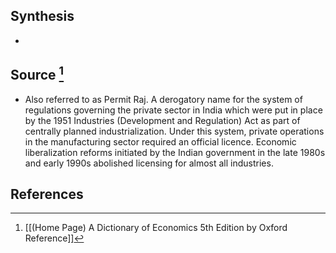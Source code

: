 ## Synthesis
- 
## Source [^1]
- Also referred to as Permit Raj. A derogatory name for the system of regulations governing the private sector in India which were put in place by the 1951 Industries (Development and Regulation) Act as part of centrally planned industrialization. Under this system, private operations in the manufacturing sector required an official licence. Economic liberalization reforms initiated by the Indian government in the late 1980s and early 1990s abolished licensing for almost all industries.
## References

[^1]: [[(Home Page) A Dictionary of Economics 5th Edition by Oxford Reference]]